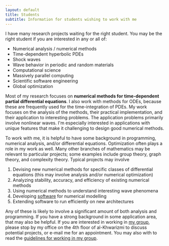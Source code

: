 ```yaml
---
layout: default
title: Students
subtitle: Information for students wishing to work with me
---
```



I have many research projects waiting for the right student. You may be the
right student if you are interested in any or all of:

- Numerical analysis / numerical methods
- Time-dependent hyperbolic PDEs
- Shock waves
- Wave behavior in periodic and random materials
- Computational science
- Massively parallel computing
- Scientific software engineering
- Global optimization

Most of my research focuses on **numerical methods for time-dependent
partial differential equations**. I also work with methods for ODEs, because these are
frequently used for the time-integration of PDEs. My work focuses on the
analysis of the methods, their practical implementation, and their application
to interesting problems. The application problems primarily involve nonlinear
waves.  I'm especially interested in applications with unique features that make it
challenging to design good numerical methods.

To work with me, it is helpful to have some background in programming,
numerical analysis, and/or differential equations. Optimization often plays a
role in my work as well. Many other branches of mathematics may be relevant to
particular projects; some examples include group theory, graph theory, and
complexity theory. Typical projects may involve

 1. Devising new numerical methods for specific classes of differential equations (this may involve analysis and/or numerical optimization)
 1. Analyzing stability, accuracy, and efficiency of existing numerical methods
 1. Using numerical methods to understand interesting wave phenomena
 1. Developing [software](/code.html) for numerical modelling
 1. Extending software to run efficiently on new architectures

Any of these is likely to involve a significant amount of both analysis and
programming. If you have a strong background in some application area, that may
also be helpful.  If you are interested in working in [my
group](http://numerics.kaust.edu.sa), please stop by
my office on the 4th floor of al-Khwarizmi to discuss potential projects, or
e-mail me for an appointment.  You may also with to read the 
[guidelines for working in my group](guidelines.pdf).
